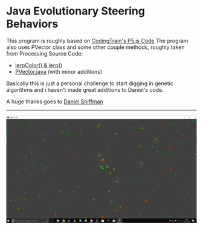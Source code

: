 # Java Evolutionary Steering Behaviors


This program is roughly based on [CodingTrain's P5.js Code](https://github.com/shiffman/NOC-S17-2-Intelligence-Learning/tree/master/week2-evolution/01_evolve_steering)
The program also uses PVector class and some other couple methods, roughly taken from Processing Source Code:
- [lerpColor() & lerp()](https://github.com/processing/processing/blob/master/core/src/processing/core/PGraphics.java)
- [PVector.java](https://github.com/processing/processing/blob/master/core/src/processing/core/PVector.java) (with minor additions)

Basically this is just a personal challenge to start digging in genetic algorithms and i haven't made great additions to Daniel's code.

A huge thanks goes to [Daniel Shiffman](https://github.com/shiffman)

-------
![Screenshot](/screenshot/screen.png)
